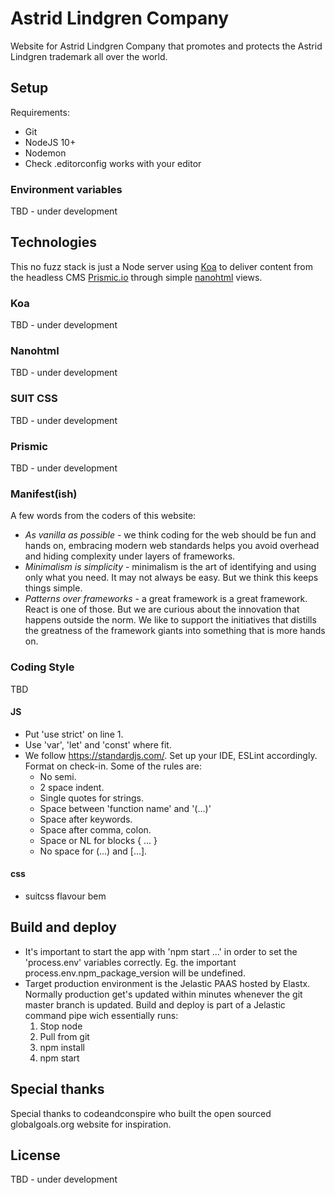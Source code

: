 # Astrid Lindgren Company
Website for Astrid Lindgren Company that promotes and protects the Astrid Lindgren trademark all over the world.

## Setup
Requirements:
- Git
- NodeJS 10+
- Nodemon
- Check .editorconfig works with your editor

### Environment variables

TBD - under development

## Technologies

This no fuzz stack is just a Node server using [Koa](http://koajs.com/) to deliver content from the headless CMS [Prismic.io](https://prismic.io/) through simple [nanohtml](https://github.com/choojs/nanohtml) views.

### Koa
TBD - under development
### Nanohtml
TBD - under development
### SUIT CSS
TBD - under development
### Prismic
TBD - under development

### Manifest(ish)

A few words from the coders of this website:

- *As vanilla as possible* - we think coding for the web should be fun and hands on, embracing modern web standards helps you avoid overhead and hiding complexity under layers of frameworks.
- *Minimalism is simplicity* - minimalism is the art of identifying and using only what you need. It may not always be easy. But we think this keeps things simple.
- *Patterns over frameworks* - a great framework is a great framework. React is one of those. But we are curious about the innovation that happens outside the norm. We like to support the initiatives that distills the greatness of the framework giants into something that is more hands on.

### Coding Style
TBD
#### JS
- Put 'use strict' on line 1.
- Use 'var', 'let' and 'const' where fit.
- We follow https://standardjs.com/. Set up your IDE, ESLint accordingly.
  Format on check-in. Some of the rules are:
  - No semi.
  - 2 space indent.
  - Single quotes for strings.
  - Space between 'function name' and '(...)'
  - Space after keywords.
  - Space after comma, colon.
  - Space or NL for blocks { ... }
  - No space for (...) and [...].
#### css
- suitcss flavour bem

## Build and deploy
- It's important to start the app with 'npm start ...' in order to set the 'process.env' variables correctly. Eg. the important process.env.npm_package_version will be undefined.
- Target production environment is the Jelastic PAAS hosted by Elastx. Normally production get's updated within minutes whenever the git master branch is updated. Build and deploy is part of a Jelastic command pipe wich essentially runs:
  1. Stop node
  2. Pull from git
  3. npm install
  4. npm start

## Special thanks
Special thanks to codeandconspire who built the open sourced globalgoals.org website for inspiration.

## License
TBD - under development
